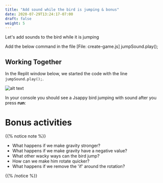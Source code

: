 ```yaml
---
title: "Add sound while the bird is jumping & bonus"
date: 2020-07-29T13:24:17-07:00
draft: false
weight: 5
---
```


Let's add sounds to the bird while it is jumping

Add the below command in the file [File: create-game.js]
    jumpSound.play();

## Working Together

In the Replit window below, we started the code with the line `jumpSound.play();`.

![alt text](../img/jump_sound.png "image to add sound to the bird")

In your console you should see a Jsappy bird jumping with sound after you press **run**:


# Bonus activities

{{% notice note %}}

- What happens if we make gravity stronger?
- What happens if we make gravity have a negative value?
- What other wacky ways can the bird jump?
- How can we make him rotate quicker?
- What happens if we remove the 'if' around the rotation?

{{% /notice %}}